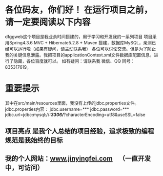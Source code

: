 # 各位码友，你们好！ 在运行项目之前，请一定要阅读以下内容
dfggweb这个项目是我业余时间搭建的，用于学习和开发我的一系列项目
项目采用Spring4.3.6 MVC + Hibernate5.2.8 + Maven 搭建，数据库MySQL，亲测已经可以运行啦（如果有疑问，请主动联系我）
各位可以讨论交流。但是为了防止我的关键信息泄露。我把项目的applicationContext.xml文件数据库配置信息。进行了隐藏，各位百度就可以。
如有疑问：请联系我  微信、QQ 同号：835317619。
# 重要提示
其中在src/main/resources里面，我没有上传的jdbc.properties文件。
jdbc.properties内容：
jdbc.username=***
jdbc.password=***
jdbc.url=jdbc:mysql://***:3306/***?characterEncoding=utf8&useSSL=false


## 项目亮点 是我个人总结的项目经验，追求极致的编程规范是我始终的目标

## 我的个人网站：www.jinyingfei.com    （一直开发中，可访问）



